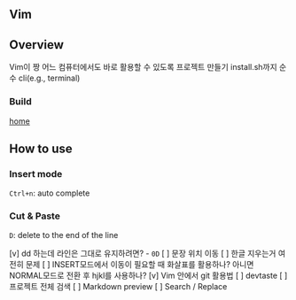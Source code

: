 Vim
---

## Overview
Vim이 짱
어느 컴퓨터에서도 바로 활용할 수 있도록 프로젝트 만들기 install.sh까지
순수 cli(e.g., terminal)

### Build
[home](https://oognus.github.io)

## How to use

### Insert mode
`Ctrl+n`: auto complete

### Cut & Paste
`D`: delete to the end of the line


[v] dd 하는데 라인은 그대로 유지하려면? - `0D`
[ ] 문장 위치 이동
[ ] 한글 지우는거 여전히 문제
[ ] INSERT모드에서 이동이 필요할 때 화살표를 활용하나? 아니면 NORMAL모드로 전환 후 hjkl를 사용하나?
[v] Vim 안에서 git 활용법
[ ] devtaste
[ ] 프로젝트 전체 검색
[ ] Markdown preview
[ ] Search / Replace


